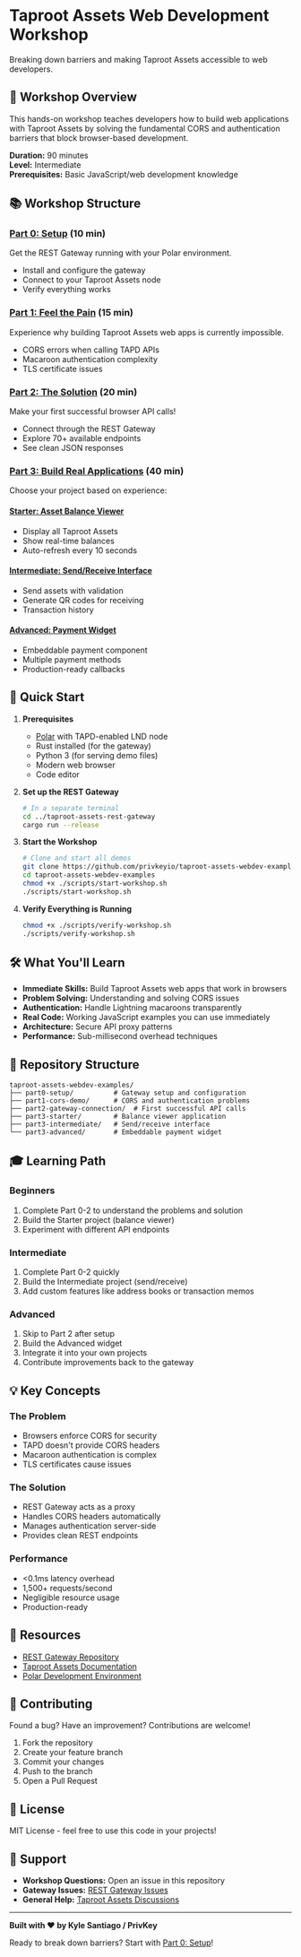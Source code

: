 # Taproot Assets Web Development Workshop

Breaking down barriers and making Taproot Assets accessible to web developers.

## 🎯 Workshop Overview

This hands-on workshop teaches developers how to build web applications with Taproot Assets by solving the fundamental CORS and authentication barriers that block browser-based development.

**Duration:** 90 minutes  
**Level:** Intermediate  
**Prerequisites:** Basic JavaScript/web development knowledge

## 📚 Workshop Structure

### [Part 0: Setup](./part0-setup) (10 min)
Get the REST Gateway running with your Polar environment.
- Install and configure the gateway
- Connect to your Taproot Assets node
- Verify everything works

### [Part 1: Feel the Pain](./part1-cors-demo) (15 min)
Experience why building Taproot Assets web apps is currently impossible.
- CORS errors when calling TAPD APIs
- Macaroon authentication complexity
- TLS certificate issues

### [Part 2: The Solution](./part2-gateway-connection) (20 min)
Make your first successful browser API calls!
- Connect through the REST Gateway
- Explore 70+ available endpoints
- See clean JSON responses

### [Part 3: Build Real Applications](.) (40 min)
Choose your project based on experience:

#### [Starter: Asset Balance Viewer](./part3-starter)
- Display all Taproot Assets
- Show real-time balances
- Auto-refresh every 10 seconds

#### [Intermediate: Send/Receive Interface](./part3-intermediate)
- Send assets with validation
- Generate QR codes for receiving
- Transaction history

#### [Advanced: Payment Widget](./part3-advanced)
- Embeddable payment component
- Multiple payment methods
- Production-ready callbacks

## 🚀 Quick Start

1. **Prerequisites**
   - [Polar](https://lightningpolar.com/) with TAPD-enabled LND node
   - Rust installed (for the gateway)
   - Python 3 (for serving demo files)
   - Modern web browser
   - Code editor

2. **Set up the REST Gateway**
   ```bash
   # In a separate terminal
   cd ../taproot-assets-rest-gateway
   cargo run --release
   ```

3. **Start the Workshop**
   ```bash
   # Clone and start all demos
   git clone https://github.com/privkeyio/taproot-assets-webdev-examples
   cd taproot-assets-webdev-examples
   chmod +x ./scripts/start-workshop.sh
   ./scripts/start-workshop.sh
   ```

4. **Verify Everything is Running**
   ```bash
   chmod +x ./scripts/verify-workshop.sh
   ./scripts/verify-workshop.sh
   ```

## 🛠️ What You'll Learn

- **Immediate Skills:** Build Taproot Assets web apps that work in browsers
- **Problem Solving:** Understanding and solving CORS issues
- **Authentication:** Handle Lightning macaroons transparently
- **Real Code:** Working JavaScript examples you can use immediately
- **Architecture:** Secure API proxy patterns
- **Performance:** Sub-millisecond overhead techniques

## 📂 Repository Structure

```
taproot-assets-webdev-examples/
├── part0-setup/          # Gateway setup and configuration
├── part1-cors-demo/      # CORS and authentication problems
├── part2-gateway-connection/  # First successful API calls
├── part3-starter/        # Balance viewer application
├── part3-intermediate/   # Send/receive interface
└── part3-advanced/       # Embeddable payment widget
```

## 🎓 Learning Path

### Beginners
1. Complete Part 0-2 to understand the problems and solution
2. Build the Starter project (balance viewer)
3. Experiment with different API endpoints

### Intermediate
1. Complete Part 0-2 quickly
2. Build the Intermediate project (send/receive)
3. Add custom features like address books or transaction memos

### Advanced
1. Skip to Part 2 after setup
2. Build the Advanced widget
3. Integrate it into your own projects
4. Contribute improvements back to the gateway

## 💡 Key Concepts

### The Problem
- Browsers enforce CORS for security
- TAPD doesn't provide CORS headers
- Macaroon authentication is complex
- TLS certificates cause issues

### The Solution
- REST Gateway acts as a proxy
- Handles CORS headers automatically
- Manages authentication server-side
- Provides clean REST endpoints

### Performance
- <0.1ms latency overhead
- 1,500+ requests/second
- Negligible resource usage
- Production-ready

## 🔗 Resources

- [REST Gateway Repository](https://github.com/privkeyio/taproot-assets-rest-gateway)
- [Taproot Assets Documentation](https://docs.lightning.engineering/lightning-network-tools/taproot-assets)
- [Polar Development Environment](https://lightningpolar.com/)

## 🤝 Contributing

Found a bug? Have an improvement? Contributions are welcome!

1. Fork the repository
2. Create your feature branch
3. Commit your changes
4. Push to the branch
5. Open a Pull Request

## 📝 License

MIT License - feel free to use this code in your projects!

## 🙋 Support

- **Workshop Questions:** Open an issue in this repository
- **Gateway Issues:** [REST Gateway Issues](https://github.com/privkeyio/taproot-assets-rest-gateway/issues)
- **General Help:** [Taproot Assets Discussions](https://github.com/lightninglabs/taproot-assets/discussions)

---

**Built with ❤️ by Kyle Santiago / PrivKey**

Ready to break down barriers? Start with [Part 0: Setup](./part0-setup)!
